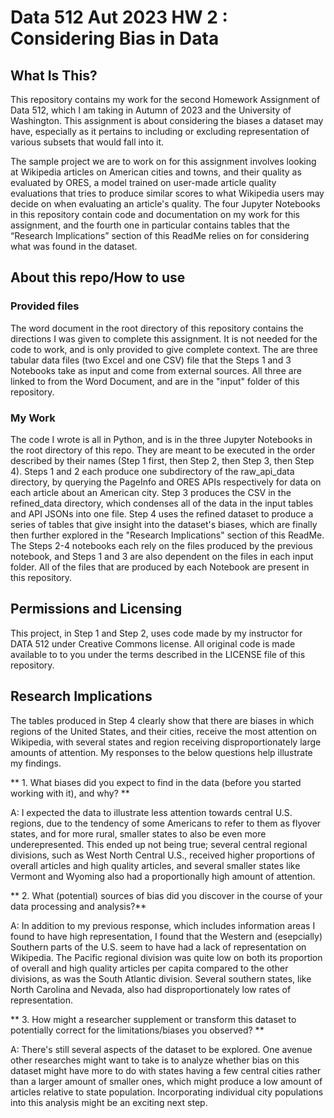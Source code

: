 # Data 512 Aut 2023 HW 2 :  Considering Bias in Data

## What Is This?

This repository contains my work for the second Homework Assignment of Data 512, which I am taking in Autumn of 2023 and the University of Washington. This assignment is about considering the biases a dataset may have, especially as it pertains to including or excluding representation of various subsets that would fall into it.

The sample project we are to work on for this assignment involves looking at Wikipedia articles on American cities and towns, and their quality as evaluated by ORES, a model trained on user-made article quality evaluations that tries to produce similar scores to what Wikipedia users may decide on when evaluating an article's quality. The four Jupyter Notebooks in this repository contain code and documentation on my work for this assignment, and the fourth one in particular contains tables that the “Research Implications” section of this ReadMe relies on for considering what was found in the dataset. 

## About this repo/How to use

### Provided files 

The word document in the root directory of this repository contains the directions I was given to complete this assignment. It is not needed for the code to work, and is only provided to give complete context. The are three tabular data files (two Excel and one CSV) file that the Steps 1 and 3 Notebooks take as input and come from external sources. All three are linked to from the Word Document, and are in the "input" folder of this repository. 

### My Work

The code I wrote is all in Python, and is in the three Jupyter Notebooks in the root directory of this repo. They are meant to be executed in the order described by their names (Step 1 first, then Step 2, then Step 3, then Step 4). Steps 1 and 2 each produce one subdirectory of the raw_api_data directory, by querying the PageInfo and ORES APIs respectively for data on each article about an American city. Step 3 produces the CSV in the refined_data directory, which condenses all of the data in the input tables and API JSONs into one file. Step 4 uses the refined dataset to produce a series of tables that give insight into the dataset's biases, which are finally then further explored in the "Research Implications" section of this ReadMe. The Steps 2-4 notebooks each rely on the files produced by the previous notebook, and Steps 1 and 3 are also dependent on the files in each input folder. All of the files that are produced by each Notebook are present in this repository. 

## Permissions and Licensing

This project, in Step 1 and Step 2, uses code made by my instructor for DATA 512 under  Creative Commons license. All original code is made available to to you under the terms described in the LICENSE file of this repository. 

## Research Implications 

The tables produced in Step 4 clearly show that there are biases in which regions of the United States, and their cities, receive the most attention on Wikipedia, with several states and region receiving disproportionately large amounts of attention. My responses to the below questions help illustrate my findings. 

** 1.  What biases did you expect to find in the data (before you started working with it), and why? **

A: I expected the data to illustrate less attention towards central U.S. regions, due to the tendency of some Americans to refer to them as flyover states, and for more rural, smaller states to also be even more underepresented. This ended up not being true; several central regional divisions, such as West North Central U.S., received higher proportions of overall articles and high quality articles, and several smaller states like Vermont and Wyoming also had a proportionally high amount of attention. 

** 2.  What (potential) sources of bias did you discover in the course of your data processing and analysis?**

A: In addition to my previous response, which includes information areas I found to have high representation, I found that the Western and (esepcially) Southern parts of the U.S. seem to have had a lack of representation on Wikipedia. The Pacific regional division was quite low on both its proportion of overall and high quality articles per capita compared to the other divisions, as was the South Atlantic division. Several southern states, like North Carolina and Nevada, also had disproportionately low rates of representation. 

** 3.  How might a researcher supplement or transform this dataset to potentially correct for the limitations/biases you observed? **

A: There's still several aspects of the dataset to be explored. One avenue other researches might want to take is to analyze whether bias on this dataset might have more to do with states having a few central cities rather than a larger amount of smaller ones, which might produce a low amount of articles relative to state population. Incorporating individual city populations into this analysis might be an exciting next step. 
